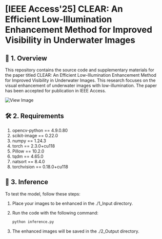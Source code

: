 # [IEEE Access'25] CLEAR: An Efficient Low-Illumination Enhancement Method for Improved Visibility in Underwater Images

## 🎯 1. Overview

This repository contains the source code and supplementary materials for the paper titled CLEAR: An Efficient Low-Illumination Enhancement Method for Improved Visibility in Underwater Images. This research focuses on the visual enhancement of underwater images with low-illumination. The paper has been accepted for publication in IEEE Access.

![View Image](CLEAR.png)

## 🛠️ 2. Requirements

1. opencv-python == 4.9.0.80
2. scikit-image == 0.22.0
3. numpy == 1.24.3
4. torch == 2.3.0+cu118
5. Pillow == 10.2.0
6. tqdm ==  4.65.0
7. natsort == 8.4.0
8. torchvision == 0.18.0+cu118

## 🧪 3. Inference
To test the model, follow these steps:

1. Place your images to be enhanced in the ./1_Input directory.

2. Run the code with the following command:

   ```bash
   python inference.py

3. The enhanced images will be saved in the ./2_Output directory.

